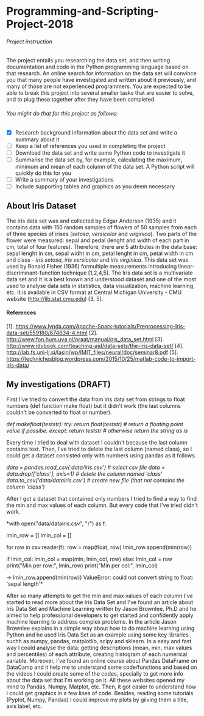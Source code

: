 # Programming-and-Scripting-Project-2018
###### Project instruction
The project entails you researching the data set, and then writing documentation and code in the Python programming language based on that research. An online search for information on the data set will convince you that many people have investigated and written about it previously, and many of those are not experienced programmers. You are expected to be able to break this project into several smaller tasks that are easier to solve, and to plug these together after they have been completed. 
###### You might do that for this project as follows:
- [x] Research background information about the data set and write a summary about it
- [ ] Keep a list of references you used in completing the project
- [ ] Download the data set and write some Python code to investigate it
- [ ] Summarise the data set by, for example, calculating the maximum, minimum and mean of each column of the data set. A Python script will quickly do this for you
- [ ]  Write a summary of your investigations
- [ ] Include supporting tables and graphics as you deem necessary

## About Iris Dataset
The iris data set was and collected by Edgar Anderson (1935)  and it contains data with 150 random samples of flowers of 50 samples from each of three species of irises (*setosa*, *versicolor* and *virginica*). Two parts of the flower were measured: sepal and pedal (lenght and width of each part in cm, total of four features). Therefore, there are 5 attributes in the data base: sepal lenght in cm, sepal widht in cm, petal lenght in cm, petal width in cm and class - *iris setosa*, *iris versicolor* and *iris virginica*.  This data set was used by Ronald Fisher (1936) formultiple measurements introducing linear-discriminant-function technique [1,2,4,5].
The Iris data set is a multivariate data set and it is a best known and understood dataset and one of the most used to analyse data sets in statistics, data visualization, machine learning, etc. It is available in CSV format at Central Michigan University - CMU website (http://lib.stat.cmu.edu) [3, 5].

#### References
[1]. https://www.lynda.com/Apache-Spark-tutorials/Preprocessing-Iris-data-set/559180/674634-4.html
[2]. http://www.fon.hum.uva.nl/praat/manual/iris_data_set.html
[3]. http://www.idvbook.com/teaching-aid/data-sets/the-iris-data-set/
[4]. http://lab.fs.uni-lj.si/lasin/wp/IMIT_files/neural/doc/seminar8.pdf
[5]. https://technichesblog.wordpress.com/2015/10/25/matlab-code-to-import-iris-data/

## My investigations (DRAFT)
First I've tried to convert the data from iris data set from strings to float numbers (def function make float) but it didn't work (the last columns couldn't be converted to float or number). 

*def makefloat(teststr):
  try:
    return float(teststr)  # return a floating point value if possibe.
  except:
    return teststr  # otherwise return the string as is*
    
Every time I tried to deal with dataset I couldn't because the last column contains text. Then, I've tried to delete the last column (named class), so I could get a dataset consisted only with numbers using pandas as it follows.

*data = pandas.read_csv('data/iris.csv')  # select csv file
data = data.drop(['class'], axis=1)  # delete the column named 'class'
data.to_csv('data/datairis.csv') # create new file (that not contains the column 'class')*

After I got a dataset that contained only numbers I tried to find a way to find the min and max values of each column. But every code that I've tried didn't work.

*with open("data/datairis.csv", "r") as f:
  
  lmin_row = []
  lmin_col = []
  
  for row in csv.reader(f):
   row = map(float, row)
   lmin_row.append(min(row))

   if lmin_col:
     lmin_col = map(min, lmin_col, row)
    else:
      lmin_col = row
  print("Min per row:", lmin_row)
  print("Min per col:", lmin_col)
  
  -> lmin_row.append(min(row)) ValueError: could not convert string to float: 'sepal length'*
  
  After so many attempts to get the min and max values of each column I've started to read more about the Iris Data Set and I've found an article about Iris Data Set and Machine Learning written by Jason Brownlee, Ph.D and he aimed to help professional developers to get started and confidently apply machine learning to address complex problems. In the article Jason Brownlee explains in a simple way about how to do machine learning using Python and he used Iris Data Set as an example using some key libraries , suchh as numpy, pandas, matplotlib, scipy and sklearn. In a easy and fast way I could analyse the data: getting descriptions (mean, min, max values and percentiles) of each attribute, creating histogram of each numerical variable. Moreover, I've found an online course about Pandas DataFrame on DataCamp and it help me to understand some code/functions and based on the videos I could create some of the codes, specially to get more info about the data set that I'm working on it. All these websites opened my mind to Pandas, Numpy, Matplot, etc. Then, it got easier to understand how I could get graphics in a few lines of code. Besides, reading some tutorials (Pyplot, Numpy, Pandas) I could improve my plots by giiving them a title, axis label, etc.
  
  
  
